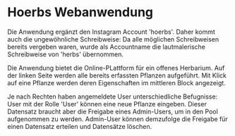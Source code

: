 # Hoerbs Webanwendung

Die Anwendung ergänzt den Instagram Account 'hoerbs'.
Daher kommt auch die ungewöhnliche Schreibweise: Da alle möglichen Schreibweisen bereits vergeben waren, 
wurde als Accountname die lautmalerische Schreibweise von 'herbs' übernommen.

Die Anwendung bietet die Online-PLattform für ein offenes Herbarium. 
Auf der linken Seite werden alle bereits erfassten Pflanzen aufgeführt.
Mit Klick auf eine Pflanze werden deren Eigenschaften im mittleren Block angezeigt.

Je nach Rechten haben angemeldete User unterschiedliche Befugnisse:
User mit der Rolle 'User' können eine neue Pflanze eingeben. Dieser Datensatz braucht aber die Freigabe eines Admin-Users, um in den Pool aufgenommen zu werden.
Admin-User können demzufolge die Freigabe für einen Datensatz erteilen und Datensätze löschen.



